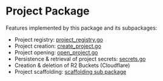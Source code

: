# Project Package

Features implemented by this package and its subpackages:
- Project registry:  [project_registry.go](./project_registry.go)
- Project creation: [create_project.go](./create_project.go)
- Project opening: [open_project.go](./open_project.go)
- Persistence & retrieval of project secrets: [secrets.go](./secrets.go)
- Creation & deletion of R2 Buckets (Cloudflare)
- Project scaffolding: [scaffolding sub package](./scaffolding/README.md)
